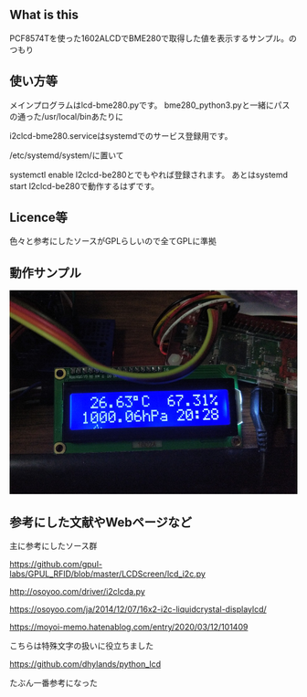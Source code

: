 ## What is this

PCF8574Tを使った1602ALCDでBME280で取得した値を表示するサンプル。のつもり



## 使い方等

メインプログラムはlcd-bme280.pyです。
bme280_python3.pyと一緒にパスの通った/usr/local/binあたりに

i2clcd-bme280.serviceはsystemdでのサービス登録用です。

/etc/systemd/system/に置いて

systemctl enable l2clcd-be280とでもやれば登録されます。
あとはsystemd start l2clcd-be280で動作するはずです。



## Licence等

色々と参考にしたソースがGPLらしいので全てGPLに準拠



## 動作サンプル

![sample](sample.jpg)

## 参考にした文献やWebページなど

主に参考にしたソース群

https://github.com/gpul-labs/GPUL_RFID/blob/master/LCDScreen/lcd_i2c.py

http://osoyoo.com/driver/i2clcda.py

https://osoyoo.com/ja/2014/12/07/16x2-i2c-liquidcrystal-displaylcd/

https://moyoi-memo.hatenablog.com/entry/2020/03/12/101409

こちらは特殊文字の扱いに役立ちました

https://github.com/dhylands/python_lcd

たぶん一番参考になった

